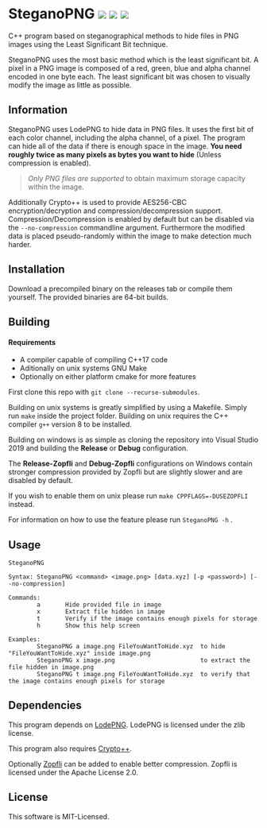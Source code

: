 SteganoPNG
![](https://img.shields.io/github/downloads/Dola-Shuvi/SteganoPNG/total?color=brightgreen)
![](https://img.shields.io/github/v/release/Dola-Shuvi/SteganoPNG?include_prereleases)
![](https://img.shields.io/badge/platform-linux--64%20%7C%20win--64-lightgray)
=================

C++ program based on steganographical methods to hide files in PNG images using the Least Significant Bit technique.

SteganoPNG uses the most basic method which is the least significant bit. A pixel in a PNG image is composed of a red, green, blue and alpha channel encoded in one byte each.
 The least significant bit was chosen to visually modify the image as little as possible.


Information
-----------

SteganoPNG uses LodePNG to hide data in PNG files. It uses the first bit of each color channel, including the alpha channel, of a pixel. 
The program can hide all of the data if there is enough space in the image. **You need roughly twice as many pixels as bytes you want to hide** (Unless compression is enabled).

> *Only PNG files are supported* to obtain maximum storage capacity within the image.

Additionally Crypto++ is used to provide AES256-CBC encryption/decryption and compression/decompression support. Compression/Decompression is enabled by default but can be disabled via the `--no-compression` commandline argument.
Furthermore the modified data is placed pseudo-randomly within the image to make detection much harder.

Installation
------------

Download a precompiled binary on the releases tab or compile them yourself. The provided binaries are 64-bit builds.

Building
-----

#### Requirements

- A compiler capable of compiling C++17 code
- Aditionally on unix systems GNU Make
- Optionally on either platform cmake for more features

First clone this repo with `git clone --recurse-submodules`.

Building on unix systems is greatly simplified by using a Makefile.  Simply run `make` inside the project folder. Building on unix requires the C++ compiler `g++` version 8 to be installed.

Building on windows is as simple as cloning the repository into Visual Studio 2019 and building the **Release** or **Debug** configuration.

The **Release-Zopfli** and **Debug-Zopfli** configurations on Windows contain stronger compression provided by Zopfli but are slightly slower and are disabled by default.

If you wish to enable them on unix please run `make CPPFLAGS=-DUSEZOPFLI` instead.

For information on how to use the feature please run `SteganoPNG -h` .

Usage
-----

```
SteganoPNG

Syntax: SteganoPNG <command> <image.png> [data.xyz] [-p <password>] [--no-compression]

Commands:
        a       Hide provided file in image
        x       Extract file hidden in image
        t       Verify if the image contains enough pixels for storage
        h       Show this help screen

Examples:
        SteganoPNG a image.png FileYouWantToHide.xyz  to hide "FileYouWantToHide.xyz" inside image.png
        SteganoPNG x image.png                        to extract the file hidden in image.png
        SteganoPNG t image.png FileYouWantToHide.xyz  to verify that the image contains enough pixels for storage
```

Dependencies
-------

This program depends on [LodePNG](https://github.com/lvandeve/lodepng).
LodePNG is licensed under the zlib license.

This program also requires [Crypto++](https://github.com/weidai11/cryptopp).

Optionally [Zopfli](https://github.com/google/zopfli) can be added to enable better compression. Zopfli is licensed under the Apache License 2.0.


License
-------

This software is MIT-Licensed.

